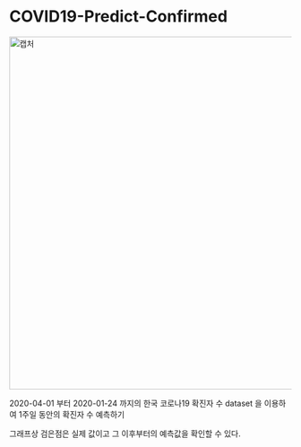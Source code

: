 # COVID19-Predict-Confirmed

<img width="629" alt="캡처" src="https://user-images.githubusercontent.com/78059103/106090979-c4bdc500-616e-11eb-85de-d5f79334c663.PNG">

2020-04-01 부터 2020-01-24 까지의 한국 코로나19 확진자 수 dataset 을 이용하여 1주일 동안의 확진자 수 예측하기

그래프상 검은점은 실제 값이고 그 이후부터의 예측값을 확인할 수 있다.


